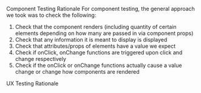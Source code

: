 Component Testing Rationale
For component testing, the general approach we took was to check the following:
  1. Check that the component renders (including quantity of certain elements depending on how many are passed in via component props)
  2. Check that any information it is meant to display is displayed
  3. Check that attributes/props of elements have a value we expect
  4. Check if onClick, onChange functions are triggered upon click and change respectively
  5. Check if the onClick or onChange functions actually cause a value change or change how components are rendered
  
  
UX Testing Rationale
